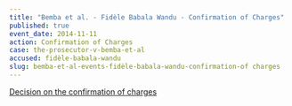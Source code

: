 ```yaml
---
title: "Bemba et al. - Fidèle Babala Wandu - Confirmation of Charges"
published: true
event_date: 2014-11-11
action: Confirmation of Charges
case: the-prosecutor-v-bemba-et-al
accused: fidèle-babala-wandu
slug: bemba-et-al-events-fidèle-babala-wandu-confirmation-of charges
---
```


[Decision on the confirmation of charges](http://www.icc-cpi.int/iccdocs/doc/doc1857534.pdf)[](http://www.icc-cpi.int/en_menus/icc/situations%20and%20cases/situations/situation%20icc%200105/related%20cases/ICC-0105-0113/court-records/chambers/ptcII/Pages/749.aspx)

